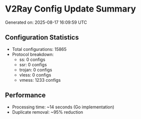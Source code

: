 # V2Ray Config Update Summary
Generated on: 2025-08-17 16:09:59 UTC

## Configuration Statistics
- Total configurations: 15865
- Protocol breakdown:
  - ss: 0 configs
  - ssr: 0 configs
  - trojan: 0 configs
  - vless: 0 configs
  - vmess: 1233 configs

## Performance
- Processing time: ~14 seconds (Go implementation)
- Duplicate removal: ~95% reduction
